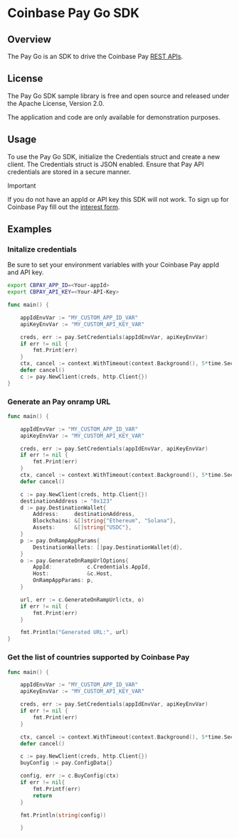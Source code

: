 # Coinbase Pay Go SDK

## Overview

The Pay Go is an SDK to drive the Coinbase Pay [REST APIs](https://docs.cloud.coinbase.com/pay-sdk/docs/rest-api-overview).

## License

The Pay Go SDK sample library is free and open source and released under the Apache License, Version 2.0.

The application and code are only available for demonstration purposes.

## Usage

To use the Pay Go SDK, initialize the Credentials struct and create a new client. The Credentials struct is JSON enabled. Ensure that Pay API credentials are stored in a secure manner.

> [!IMPORTANT]  
> If you do not have an appId or API key this SDK will not work. To sign up for Coinbase Pay fill out the [interest form](https://www.coinbase.com/cloud/cloud-interest).

## Examples

### Initalize credentials

Be sure to set your environment variables with your Coinbase Pay appId and API key.

```bash
export CBPAY_APP_ID=<Your-appId>
export CBPAY_API_KEY=<Your-API-Key>
```

```go
func main() {

	appIdEnvVar := "MY_CUSTOM_APP_ID_VAR"
	apiKeyEnvVar := "MY_CUSTOM_API_KEY_VAR"

	creds, err := pay.SetCredentials(appIdEnvVar, apiKeyEnvVar)
	if err != nil {
		fmt.Print(err)
	}
	ctx, cancel := context.WithTimeout(context.Background(), 5*time.Second)
	defer cancel()
	c := pay.NewClient(creds, http.Client{})
}
```

### Generate an Pay onramp URL

```go
func main() {

	appIdEnvVar := "MY_CUSTOM_APP_ID_VAR"
	apiKeyEnvVar := "MY_CUSTOM_API_KEY_VAR"

	creds, err := pay.SetCredentials(appIdEnvVar, apiKeyEnvVar)
	if err != nil {
		fmt.Print(err)
	}
	ctx, cancel := context.WithTimeout(context.Background(), 5*time.Second)
	defer cancel()

	c := pay.NewClient(creds, http.Client{})
	destinationAddress := "0x123"
	d := pay.DestinationWallet{
		Address:     destinationAddress,
		Blockchains: &[]string{"Ethereum", "Solana"},
		Assets:      &[]string{"USDC"},
	}
	p := pay.OnRampAppParams{
		DestinationWallets: []pay.DestinationWallet{d},
	}
	o := pay.GenerateOnRampUrlOptions{
		AppId:           c.Credentials.AppId,
		Host:            &c.Host,
		OnRampAppParams: p,
	}

	url, err := c.GenerateOnRampUrl(ctx, o)
	if err != nil {
		fmt.Print(err)
	}

	fmt.Println("Generated URL:", url)
}
```

### Get the list of countries supported by Coinbase Pay

```go
func main() {

	appIdEnvVar := "MY_CUSTOM_APP_ID_VAR"
	apiKeyEnvVar := "MY_CUSTOM_API_KEY_VAR"

	creds, err := pay.SetCredentials(appIdEnvVar, apiKeyEnvVar)
	if err != nil {
		fmt.Print(err)
	}

	ctx, cancel := context.WithTimeout(context.Background(), 5*time.Second)
	defer cancel()

	c := pay.NewClient(creds, http.Client{})
	buyConfig := pay.ConfigData{}

	config, err := c.BuyConfig(ctx)
    if err != nil{
        fmt.Printf(err)
        return
    }

    fmt.Println(string(config))

	}
```
